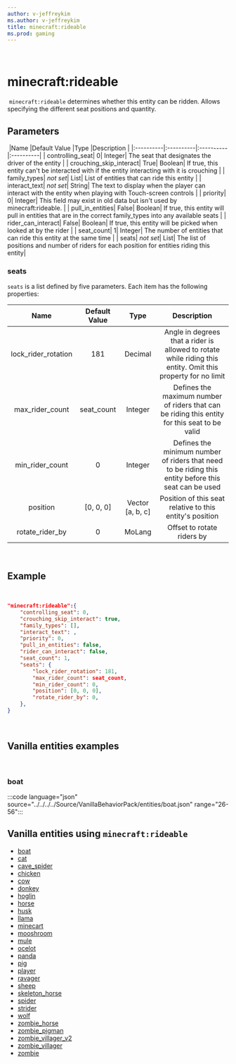 ```yaml
---
author: v-jeffreykim
ms.author: v-jeffreykim
title: minecraft:rideable
ms.prod: gaming
---
```

​
# minecraft:rideable
​
`minecraft:rideable` determines whether this entity can be ridden. Allows specifying the different seat positions and quantity.
​
## Parameters
​
|Name |Default Value  |Type  |Description  |
|:----------|:----------|:----------|:----------|
| controlling_seat| 0| Integer| The seat that designates the driver of the entity |
| crouching_skip_interact| True| Boolean| If true, this entity can't be interacted with if the entity interacting with it is crouching |
| family_types| *not set*| List| List of entities that can ride this entity |
| interact_text| *not set*| String| The text to display when the player can interact with the entity when playing with Touch-screen controls |
| priority| 0| Integer| This field may exist in old data but isn't used by minecraft:rideable. |
| pull_in_entities| False| Boolean| If true, this entity will pull in entities that are in the correct family_types into any available seats |
| rider_can_interact| False| Boolean| If true, this entity will be picked when looked at by the rider |
| seat_count| 1| Integer| The number of entities that can ride this entity at the same time |
| seats| *not set*| List| The list of positions and number of riders for each position for entities riding this entity|

### seats

`seats` is a list defined by five parameters. Each item has the following properties:

| Name| Default Value| Type| Description |
|:-----------:|:-----------:|:-----------:|:-----------:|
| lock_rider_rotation| 181| Decimal| Angle in degrees that a rider is allowed to rotate while riding this entity. Omit this property for no limit |
| max_rider_count| seat_count| Integer| Defines the maximum number of riders that can be riding this entity for this seat to be valid |
| min_rider_count| 0| Integer| Defines the minimum number of riders that need to be riding this entity before this seat can be used |
| position| [0, 0, 0]| Vector [a, b, c]| Position of this seat relative to this entity's position |
| rotate_rider_by| 0| MoLang| Offset to rotate riders by |
​
## Example
​
```json
"minecraft:rideable":{
    "controlling_seat": 0,
    "crouching_skip_interact": true,
    "family_types": [],
    "interact_text": ,
    "priority": 0,
    "pull_in_entities": false,
    "rider_can_interact": false,
    "seat_count": 1,
    "seats": {
        "lock_rider_rotation": 181,
        "max_rider_count": seat_count,
        "min_rider_count": 0,
        "position": [0, 0, 0],
        "rotate_rider_by": 0,
    },
}
```
​
## Vanilla entities examples
​
### boat

:::code language="json" source="../../../../Source/VanillaBehaviorPack/entities/boat.json" range="26-56":::
​
## Vanilla entities using `minecraft:rideable`

- [boat](../../../../Source/VanillaBehaviorPack_Snippets/entities/boat.md)
- [cat](../../../../Source/VanillaBehaviorPack_Snippets/entities/cat.md)
- [cave_spider](../../../../Source/VanillaBehaviorPack_Snippets/entities/cave_spider.md)
- [chicken](../../../../Source/VanillaBehaviorPack_Snippets/entities/chicken.md)
- [cow](../../../../Source/VanillaBehaviorPack_Snippets/entities/cow.md)
- [donkey](../../../../Source/VanillaBehaviorPack_Snippets/entities/donkey.md)
- [hoglin](../../../../Source/VanillaBehaviorPack_Snippets/entities/hoglin.md)
- [horse](../../../../Source/VanillaBehaviorPack_Snippets/entities/horse.md)
- [husk](../../../../Source/VanillaBehaviorPack_Snippets/entities/husk.md)
- [llama](../../../../Source/VanillaBehaviorPack_Snippets/entities/llama.md)
- [minecart](../../../../Source/VanillaBehaviorPack_Snippets/entities/minecart.md)
- [mooshroom](../../../../Source/VanillaBehaviorPack_Snippets/entities/mooshroom.md)
- [mule](../../../../Source/VanillaBehaviorPack_Snippets/entities/mule.md)
- [ocelot](../../../../Source/VanillaBehaviorPack_Snippets/entities/ocelot.md)
- [panda](../../../../Source/VanillaBehaviorPack_Snippets/entities/panda.md)
- [pig](../../../../Source/VanillaBehaviorPack_Snippets/entities/pig.md)
- [player](../../../../Source/VanillaBehaviorPack_Snippets/entities/player.md)
- [ravager](../../../../Source/VanillaBehaviorPack_Snippets/entities/ravager.md)
- [sheep](../../../../Source/VanillaBehaviorPack_Snippets/entities/sheep.md)
- [skeleton_horse](../../../../Source/VanillaBehaviorPack_Snippets/entities/skeleton_horse.md)
- [spider](../../../../Source/VanillaBehaviorPack_Snippets/entities/spider.md)
- [strider](../../../../Source/VanillaBehaviorPack_Snippets/entities/strider.md)
- [wolf](../../../../Source/VanillaBehaviorPack_Snippets/entities/wolf.md)
- [zombie_horse](../../../../Source/VanillaBehaviorPack_Snippets/entities/zombie_horse.md)
- [zombie_pigman](../../../../Source/VanillaBehaviorPack_Snippets/entities/zombie_pigman.md)
- [zombie_villager_v2](../../../../Source/VanillaBehaviorPack_Snippets/entities/zombie_villager_v2.md)
- [zombie_villager](../../../../Source/VanillaBehaviorPack_Snippets/entities/zombie_villager.md)
- [zombie](../../../../Source/VanillaBehaviorPack_Snippets/entities/zombie.md)